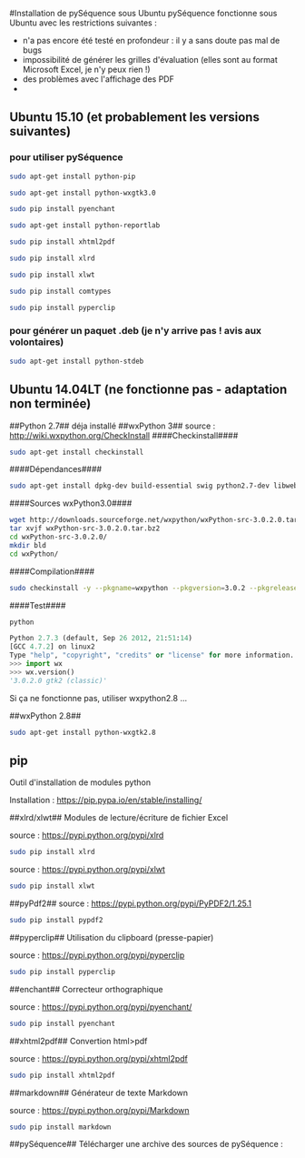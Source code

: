 #Installation de pySéquence sous Ubuntu
pySéquence fonctionne sous Ubuntu avec les restrictions suivantes :
 * n'a pas encore été testé en profondeur : il y a sans doute pas mal de bugs
 * impossibilité de générer les grilles d'évaluation (elles sont au format Microsoft Excel, je n'y peux rien !)
 * des problèmes avec l'affichage des PDF
 * 

## Ubuntu 15.10 (et probablement les versions suivantes) ##

### pour utiliser pySéquence ###
```bash
sudo apt-get install python-pip

sudo apt-get install python-wxgtk3.0

sudo pip install pyenchant

sudo apt-get install python-reportlab

sudo pip install xhtml2pdf

sudo pip install xlrd

sudo pip install xlwt

sudo pip install comtypes

sudo pip install pyperclip
```

### pour générer un paquet .deb (je n'y arrive pas ! avis aux volontaires) ###
```bash
sudo apt-get install python-stdeb
```


## Ubuntu 14.04LT (ne fonctionne pas - adaptation non terminée) ##

##Python 2.7##
déja installé
##wxPython 3##
source : http://wiki.wxpython.org/CheckInstall
####Checkinstall####
```bash
sudo apt-get install checkinstall
```

####Dépendances####
```bash
sudo apt-get install dpkg-dev build-essential swig python2.7-dev libwebkitgtk-dev libjpeg-dev libtiff-dev checkinstall ubuntu-restricted-extras freeglut3 freeglut3-dev libgtk2.0-dev  libsdl1.2-dev libgstreamer-plugins-base0.10-dev 
```

####Sources wxPython3.0####
```bash
wget http://downloads.sourceforge.net/wxpython/wxPython-src-3.0.2.0.tar.bz2
tar xvjf wxPython-src-3.0.2.0.tar.bz2
cd wxPython-src-3.0.2.0/
mkdir bld
cd wxPython/
```

####Compilation####
```bash
sudo checkinstall -y --pkgname=wxpython --pkgversion=3.0.2 --pkgrelease=1 --pkglicense=wxWidgets --pkgsource=http://www.wxpython.org/ --maintainer=reingart@gmail.com --requires=python-wxversion,python2.7,python -D  python build-wxpython.py --build_dir=../bld --install
```

####Test####
```bash
python
```
```python
Python 2.7.3 (default, Sep 26 2012, 21:51:14) 
[GCC 4.7.2] on linux2
Type "help", "copyright", "credits" or "license" for more information.
>>> import wx
>>> wx.version()
'3.0.2.0 gtk2 (classic)'
```

Si ça ne fonctionne pas, utiliser wxpython2.8 ...




##wxPython 2.8##
```bash
sudo apt-get install python-wxgtk2.8
```

## pip ##
Outil d'installation de modules python

Installation : https://pip.pypa.io/en/stable/installing/

##xlrd/xlwt##
Modules de lecture/écriture de fichier Excel

source : https://pypi.python.org/pypi/xlrd
```bash
sudo pip install xlrd
```

source : https://pypi.python.org/pypi/xlwt
```bash
sudo pip install xlwt
```

##pyPdf2##
source : https://pypi.python.org/pypi/PyPDF2/1.25.1
```bash
sudo pip install pypdf2
```

##pyperclip##
Utilisation du clipboard (presse-papier)

source : https://pypi.python.org/pypi/pyperclip
```bash
sudo pip install pyperclip
```

##enchant##
Correcteur orthographique

source : https://pypi.python.org/pypi/pyenchant/
```bash
sudo pip install pyenchant
```

##xhtml2pdf##
Convertion html>pdf

source :  https://pypi.python.org/pypi/xhtml2pdf
```bash
sudo pip install xhtml2pdf
```

##markdown##
Générateur de texte Markdown

source :  https://pypi.python.org/pypi/Markdown
```bash
sudo pip install markdown
```


##pySéquence##
Télécharger une archive des sources de pySéquence : 

